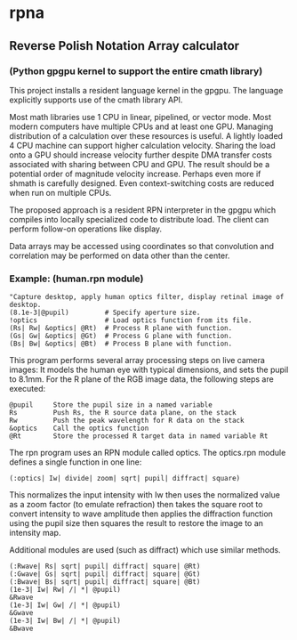 # rpna
## Reverse Polish Notation Array calculator
### (Python gpgpu kernel to support the entire cmath library)

This project installs a resident language kernel in the gpgpu.
The language explicitly supports use of the cmath library API.

Most math libraries use 1 CPU in linear, pipelined, or vector mode.
Most modern computers have multiple CPUs and at least one GPU.
Managing distribution of a calculation over these resources is useful.
A lightly loaded 4 CPU machine can support higher calculation velocity.
Sharing the load onto a GPU should increase velocity further
despite DMA transfer costs associated with sharing between CPU and GPU.
The result should be a potential order of magnitude velocity increase.
Perhaps even more if shmath is carefully designed.
Even context-switching costs are reduced when run on multiple CPUs.  

The proposed approach is a resident RPN interpreter in the gpgpu
which compiles into locally specialized code to distribute load.
The client can perform follow-on operations like display.

Data arrays may be accessed using coordinates so that
convolution and correlation may be performed on data other than the center.

### Example: (human.rpn module)

    "Capture desktop, apply human optics filter, display retinal image of desktop.
    (8.1e-3|@pupil)         # Specify aperture size.
    !optics                 # Load optics function from its file.
    (Rs| Rw| &optics| @Rt)  # Process R plane with function.
    (Gs| Gw| &optics| @Gt)  # Process G plane with function.
    (Bs| Bw| &optics| @Bt)  # Process B plane with function.

This program performs several array processing steps on live camera images:
It models the human eye with typical dimensions, and sets the pupil to 8.1mm.
For the R plane of the RGB image data, the following steps are executed:

    @pupil     Store the pupil size in a named variable
    Rs         Push Rs, the R source data plane, on the stack
	Rw         Push the peak wavelength for R data on the stack
	&optics    Call the optics function
	@Rt        Store the processed R target data in named variable Rt

The rpn program uses an RPN module called optics.
The optics.rpn module defines a single function in one line:

    (:optics| Iw| divide| zoom| sqrt| pupil| diffract| square)

This normalizes the input intensity with Iw
then uses the normalized value as a zoom factor (to emulate refraction)
then takes the square root to convert intensity to wave amplitude
then applies the diffraction function using the pupil size
then squares the result to restore the image to an intensity map.

Additional modules are used (such as diffract) which use similar methods.

    (:Rwave| Rs| sqrt| pupil| diffract| square| @Rt)
    (:Gwave| Gs| sqrt| pupil| diffract| square| @Gt)
    (:Bwave| Bs| sqrt| pupil| diffract| square| @Bt)
    (1e-3| Iw| Rw| /| *| @pupil)
    &Rwave
    (1e-3| Iw| Gw| /| *| @pupil)
    &Gwave
    (1e-3| Iw| Bw| /| *| @pupil)
    &Bwave
